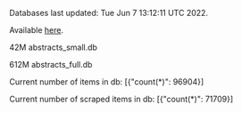 Databases last updated: Tue Jun  7 13:12:11 UTC 2022. 

Available [here](https://github.com/cbeauhilton/ash-db/releases).


42M	abstracts_small.db

612M	abstracts_full.db

Current number of items in db:
[{"count(*)": 96904}]

Current number of scraped items in db:
[{"count(*)": 71709}]
